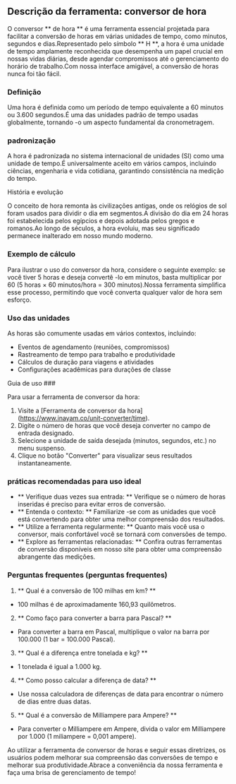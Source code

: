 ## Descrição da ferramenta: conversor de hora

O conversor ** de hora ** é uma ferramenta essencial projetada para facilitar a conversão de horas em várias unidades de tempo, como minutos, segundos e dias.Representado pelo símbolo ** H **, a hora é uma unidade de tempo amplamente reconhecida que desempenha um papel crucial em nossas vidas diárias, desde agendar compromissos até o gerenciamento do horário de trabalho.Com nossa interface amigável, a conversão de horas nunca foi tão fácil.

### Definição

Uma hora é definida como um período de tempo equivalente a 60 minutos ou 3.600 segundos.É uma das unidades padrão de tempo usadas globalmente, tornando -o um aspecto fundamental da cronometragem.

### padronização

A hora é padronizada no sistema internacional de unidades (SI) como uma unidade de tempo.É universalmente aceito em vários campos, incluindo ciências, engenharia e vida cotidiana, garantindo consistência na medição do tempo.

História e evolução

O conceito de hora remonta às civilizações antigas, onde os relógios de sol foram usados ​​para dividir o dia em segmentos.A divisão do dia em 24 horas foi estabelecida pelos egípcios e depois adotada pelos gregos e romanos.Ao longo de séculos, a hora evoluiu, mas seu significado permanece inalterado em nosso mundo moderno.

### Exemplo de cálculo

Para ilustrar o uso do conversor da hora, considere o seguinte exemplo: se você tiver 5 horas e deseja convertê -lo em minutos, basta multiplicar por 60 (5 horas × 60 minutos/hora = 300 minutos).Nossa ferramenta simplifica esse processo, permitindo que você converta qualquer valor de hora sem esforço.

### Uso das unidades

As horas são comumente usadas em vários contextos, incluindo:

- Eventos de agendamento (reuniões, compromissos)
- Rastreamento de tempo para trabalho e produtividade
- Cálculos de duração para viagens e atividades
- Configurações acadêmicas para durações de classe

Guia de uso ###

Para usar a ferramenta de conversor da hora:

1. Visite a [Ferramenta de conversor da hora] (https://www.inayam.co/unit-converter/time).
2. Digite o número de horas que você deseja converter no campo de entrada designado.
3. Selecione a unidade de saída desejada (minutos, segundos, etc.) no menu suspenso.
4. Clique no botão "Converter" para visualizar seus resultados instantaneamente.

### práticas recomendadas para uso ideal

- ** Verifique duas vezes sua entrada: ** Verifique se o número de horas inseridas é preciso para evitar erros de conversão.
- ** Entenda o contexto: ** Familiarize -se com as unidades que você está convertendo para obter uma melhor compreensão dos resultados.
- ** Utilize a ferramenta regularmente: ** Quanto mais você usa o conversor, mais confortável você se tornará com conversões de tempo.
- ** Explore as ferramentas relacionadas: ** Confira outras ferramentas de conversão disponíveis em nosso site para obter uma compreensão abrangente das medições.

### Perguntas frequentes (perguntas frequentes)

1. ** Qual é a conversão de 100 milhas em km? **
- 100 milhas é de aproximadamente 160,93 quilômetros.

2. ** Como faço para converter a barra para Pascal? **
- Para converter a barra em Pascal, multiplique o valor na barra por 100.000 (1 bar = 100.000 Pascal).

3. ** Qual é a diferença entre tonelada e kg? **
- 1 tonelada é igual a 1.000 kg.

4. ** Como posso calcular a diferença de data? **
- Use nossa calculadora de diferenças de data para encontrar o número de dias entre duas datas.

5. ** Qual é a conversão de Milliampere para Ampere? **
- Para converter o Milliampere em Ampere, divida o valor em Milliampere por 1.000 (1 miliampere = 0,001 ampere).

Ao utilizar a ferramenta de conversor de horas e seguir essas diretrizes, os usuários podem melhorar sua compreensão das conversões de tempo e melhorar sua produtividade.Abrace a conveniência da nossa ferramenta e faça uma brisa de gerenciamento de tempo!